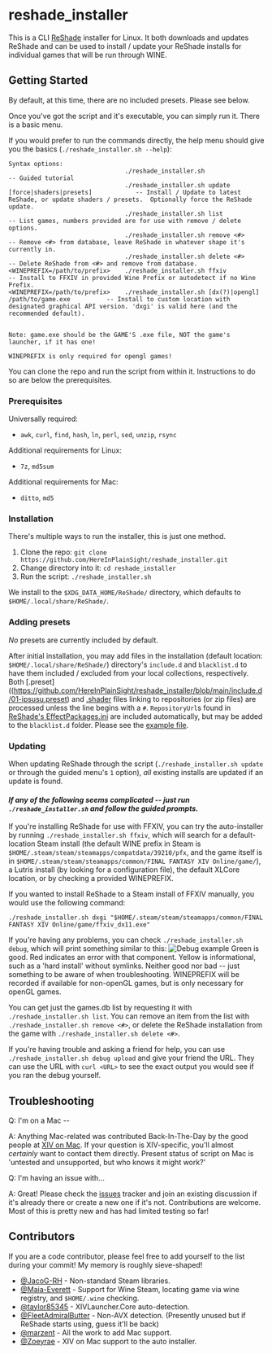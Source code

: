 # reshade_installer

This is a CLI [ReShade](https://reshade.me/) installer for Linux.  It both downloads and updates ReShade and can be used to install / update your ReShade installs for individual games that will be run through WINE.

## Getting Started

By default, at this time, there are no included presets.  Please see below.

Once you've got the script and it's executable, you can simply run it.  There is a basic menu.

If you would prefer to run the commands directly, the help menu should give you the basics (`./reshade_installer.sh --help`):
```
Syntax options:
                                ./reshade_installer.sh                                           -- Guided tutorial
                                ./reshade_installer.sh update [force|shaders|presets]            -- Install / Update to latest ReShade, or update shaders / presets.  Optionally force the ReShade update.
                                ./reshade_installer.sh list                                      -- List games, numbers provided are for use with remove / delete options.
                                ./reshade_installer.sh remove <#>                                -- Remove <#> from database, leave ReShade in whatever shape it's currently in.
                                ./reshade_installer.sh delete <#>                                -- Delete ReShade from <#> and remove from database.
<WINEPREFIX=/path/to/prefix>    ./reshade_installer.sh ffxiv                                     -- Install to FFXIV in provided Wine Prefix or autodetect if no Wine Prefix.
<WINEPREFIX=/path/to/prefix>    ./reshade_installer.sh [dx(?)|opengl] /path/to/game.exe          -- Install to custom location with designated graphical API version. 'dxgi' is valid here (and the recommended default).

                                                                        Note: game.exe should be the GAME'S .exe file, NOT the game's launcher, if it has one!
                                                                        WINEPREFIX is only required for opengl games!
```
You can clone the repo and run the script from within it.  Instructions to do so are below the prerequisites.

### Prerequisites

Universally required:
* `awk`, `curl`, `find`, `hash`, `ln`, `perl`, `sed`, `unzip`, `rsync`

Additional requirements for Linux:
* `7z`, `md5sum`

Additional requirements for Mac:
* `ditto`, `md5`

### Installation

There's multiple ways to run the installer, this is just one method.
  1) Clone the repo:  `git clone https://github.com/HereInPlainSight/reshade_installer.git`
  2) Change directory into it:  `cd reshade_installer`
  3) Run the script:  `./reshade_installer.sh`

We install to the `$XDG_DATA_HOME/ReShade/` directory, which defaults to `$HOME/.local/share/ReShade/`.

### Adding presets

*No* presets are currently included by default.

After initial installation, you may add files in the installation (default location: `$HOME/.local/share/ReShade/`) directory's `include.d` and `blacklist.d` to have them included / excluded from your local collections, respectively.  Both [.preset]((https://github.com/HereInPlainSight/reshade_installer/blob/main/include.d/01-ipsusu.preset) and [.shader](https://github.com/HereInPlainSight/reshade_installer/blob/main/include.d/01-ipsusu.shader) files linking to repositories (or zip files) are processed unless the line begins with a `#`.  `RepositoryUrl`s found in [ReShade's EffectPackages.ini](https://github.com/crosire/reshade-shaders/blob/list/EffectPackages.ini) are included automatically, but may be added to the `blacklist.d` folder.  Please see the [example file](https://github.com/HereInPlainSight/reshade_installer/blob/main/blacklist.d/01-disabledExample.shader).

### Updating

When updating ReShade through the script (`./reshade_installer.sh update` or through the guided menu's `1` option), *all* existing installs are updated if an update is found.

#### ***If any of the following seems complicated -- just run `./reshade_installer.sh` and follow the guided prompts.***

If you're installing ReShade for use with FFXIV, you can try the auto-installer by running `./reshade_installer.sh ffxiv`, which will search for a default-location Steam install (the default WINE prefix in Steam is `$HOME/.steam/steam/steamapps/compatdata/39210/pfx`, and the game itself is in `$HOME/.steam/steam/steamapps/common/FINAL FANTASY XIV Online/game/`), a Lutris install (by looking for a configuration file), the default XLCore location, or by checking a provided WINEPREFIX.

If you wanted to install ReShade to a Steam install of FFXIV manually, you would use the following command:
```
./reshade_installer.sh dxgi "$HOME/.steam/steam/steamapps/common/FINAL FANTASY XIV Online/game/ffxiv_dx11.exe"
```

If you're having any problems, you can check `./reshade_installer.sh debug`, which will print something similar to this:
![Debug example](https://i.imgur.com/5O1jJOZ.png)
Green is good.  Red indicates an error with that component.  Yellow is informational, such as a 'hard install' without symlinks.  Neither good nor bad -- just something to be aware of when troubleshooting.  WINEPREFIX will be recorded if available for non-openGL games, but is only necessary for openGL games.

You can get just the games.db list by requesting it with `./reshade_installer.sh list`.  You can remove an item from the list with `./reshade_installer.sh remove <#>`, or delete the ReShade installation from the game with `./reshade_installer.sh delete <#>`.

If you're having trouble and asking a friend for help, you can use `./reshade_installer.sh debug upload` and give your friend the URL.  They can use the URL with `curl <URL>` to see the exact output you would see if you ran the debug yourself.

## Troubleshooting

Q: I'm on a Mac --

A: Anything Mac-related was contributed Back-In-The-Day by the good people at [XIV on Mac](https://www.xivmac.com/).  If your question is XIV-specific, you'll almost *certainly* want to contact them directly.  Present status of script on Mac is 'untested and unsupported, but who knows it might work?'

Q: I'm having an issue with...

A: Great!  Please check the [issues](https://github.com/HereInPlainSight/reshade_installer/issues) tracker and join an existing discussion if it's already there or create a new one if it's not.  Contributions are welcome.  Most of this is pretty new and has had limited testing so far!

## Contributors

If you are a code contributor, please feel free to add yourself to the list during your commit!  My memory is roughly sieve-shaped!

* [@JacoG-RH](https://github.com/JacoG-RH) - Non-standard Steam libraries.
* [@Maia-Everett](https://github.com/Maia-Everett) - Support for Wine Steam, locating game via wine registry, and `$HOME/.wine` checking.
* [@taylor85345](https://github.com/taylor85345) - XIVLauncher.Core auto-detection.
* [@FleetAdmiralButter](https://github.com/FleetAdmiralButter) - Non-AVX detection. (Presently unused but if ReShade starts using, guess it'll be back)
* [@marzent](https://github.com/marzent) - All the work to add Mac support.
* [@Zoeyrae](https://github.com/Zoeyrae) - XIV on Mac support to the auto installer.

